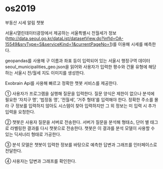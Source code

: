 # os2019

부동산 시세 알림 챗봇

서울시열린데이터광장에서 제공하는 서울특별시 전월세가 정보(http://data.seoul.go.kr/dataList/datasetView.do?infId=OA-15549&srvType=S&serviceKind=1&currentPageNo=1)를 이용해 시세를 예측한다.

geopandas를 사용해 구 이름과 좌표 등이 입력되어 있는 서울시 행정구역 데이터 seoul_municipalities_geo.json을 읽어와 사용자가 입력한 평수와 건물 유형에 해당하는 서울시 전/월세 지도 이미지를 생성한다.

Exobrain Api를 사용해 빠르고 정확한 챗봇 서비스를 제공한다.

①	사용자가 프로그램을 실행해 질문을 입력한다. 질문 양식은 제한이 없으나 분석에 필요한 ‘자치구 명’, ’법정동 명’, ’전월세’, ‘거주 형태’를 입력해야 한다.
정확한 주소를 몰라 구 정보를 입력하지 않아도 시스템이 찾아 입력하지만 그 외 정보는 미 입력 시 추가 입력을 요청한다. 

②	챗봇은 사용자 질문을 서버로 전송한다. 서버가 질문을 분석해 형태소, 단어 별 태그로 라벨링한 결과를 다시 챗봇으로 전송한다. 챗봇은 이 결과를 분석 모델이 사용할 수 있는 딕셔너리 형태로 가공한다.

③	분석 모델은 챗봇이 입력한 정보를 바탕으로 예측한 답변과 그래프를 인터페이스로 전달한다. 

④	사용자는 답변과 그래프를 확인한다.



